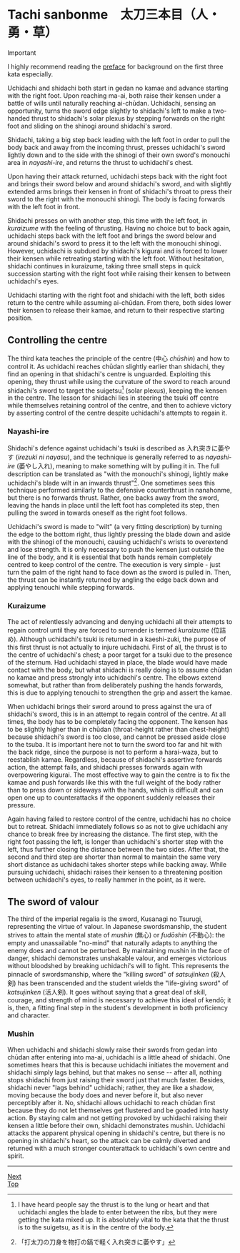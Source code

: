 # Tachi sanbonme　太刀三本目（人・勇・草）

> [!IMPORTANT]
> I highly recommend reading the [preface](preface.md) for background on the first three kata especially.

Uchidachi and shidachi both start in gedan no kamae and advance starting with the right foot. Upon reaching ma-ai, both raise their kensen under a battle of wills until naturally reaching ai-chūdan. Uchidachi, sensing an opportunity, turns the sword edge slightly to shidachi's left to make a two-handed thrust to shidachi's solar plexus by stepping forwards on the right foot and sliding on the shinogi around shidachi's sword.

Shidachi, taking a big step back leading with the left foot in order to pull the body back and away from the incoming thrust, presses uchidachi's sword lightly down and to the side with the shinogi of their own sword's monouchi area in *nayashi-ire*, and returns the thrust to uchidachi's chest.

Upon having their attack returned, uchidachi steps back with the right foot and brings their sword below and around shidachi's sword, and with slightly extended arms brings their kensen in front of shidachi's throat to press their sword to the right with the monouchi shinogi. The body is facing forwards with the left foot in front.

Shidachi presses on with another step, this time with the left foot, in *kuraizume* with the feeling of thrusting. Having no choice but to back again, uchidachi steps back with the left foot and brings the sword below and around shidachi's sword to press it to the left with the monouchi shinogi. However, uchidachi is subdued by shidachi's kigurai and is forced to lower their kensen while retreating starting with the left foot. Without hesitation, shidachi continues in kuraizume, taking three small steps in quick succession starting with the right foot while raising their kensen to between uchidachi's eyes.

Uchidachi starting with the right foot and shidachi with the left, both sides return to the centre while assuming ai-chūdan. From there, both sides lower their kensen to release their kamae, and return to their respective starting position.

## Controlling the centre

The third kata teaches the principle of the centre (中心 *chūshin*) and how to control it. As uchidachi reaches chūdan slightly earlier than shidachi, they find an opening in that shidachi's centre is unguarded. Exploiting this opening, they thrust while using the curvature of the sword to reach around shidachi's sword to target the suigetsu[^1] (solar plexus), keeping the kensen in the centre. The lesson for shidachi lies in steering the tsuki off centre while themselves retaining control of the centre, and then to achieve victory by asserting control of the centre despite uchidachi's attempts to regain it.

### Nayashi-ire

Shidachi's defence against uchidachi's tsuki is described as 入れ突きに萎やす (*irezuki ni nayasu*), and the technique is generally referred to as *nayashi-ire* (萎やし入れ), meaning to make something wilt by pulling it in. The full description can be translated as "with the monouchi's shinogi, lightly make uchidachi's blade wilt in an inwards thrust"[^2]. One sometimes sees this technique performed similarly to the defensive counterthrust in nanahonme, but there is no forwards thrust. Rather, one backs away from the sword, leaving the hands in place until the left foot has completed its step, then pulling the sword in towards oneself as the right foot follows.

Uchidachi's sword is made to "wilt" (a very fitting description) by turning the edge to the bottom right, thus lightly pressing the blade down and aside with the shinogi of the monouchi, causing uchidachi's wrists to overextend and lose strength. It is only necessary to push the kensen just outside the line of the body, and it is essential that both hands remain completely centred to keep control of the centre. The execution is very simple - just turn the palm of the right hand to face down as the sword is pulled in. Then, the thrust can be instantly returned by angling the edge back down and applying tenouchi while stepping forwards.

### Kuraizume

The act of relentlessly advancing and denying uchidachi all their attempts to regain control until they are forced to surrender is termed *kuraizume* (位詰め). Although uchidachi's tsuki is returned in a kaeshi-zuki, the purpose of this first thrust is not actually to injure uchidachi. First of all, the thrust is to the centre of uchidachi's chest; a poor target for a tsuki due to the presence of the sternum. Had uchidachi stayed in place, the blade would have made contact with the body, but what shidachi is really doing is to assume chūdan no kamae and press strongly into uchidachi's centre. The elbows extend somewhat, but rather than from deliberately pushing the hands forwards, this is due to applying tenouchi to strengthen the grip and assert the kamae.

When uchidachi brings their sword around to press against the ura of shidachi's sword, this is in an attempt to regain control of the centre. At all times, the body has to be completely facing the opponent. The kensen has to be slightly higher than in chūdan (throat-height rather than chest-height) because shidachi's sword is too close, and cannot be pressed aside close to the tsuba. It is important here not to turn the sword too far and hit with the back ridge, since the purpose is not to perform a harai-waza, but to reestablish kamae. Regardless, because of shidachi's assertive forwards action, the attempt fails, and shidachi presses forwards again with overpowering kigurai. The most effective way to gain the centre is to fix the kamae and push forwards like this with the full weight of the body rather than to press down or sideways with the hands, which is difficult and can open one up to counterattacks if the opponent suddenly releases their pressure.

Again having failed to restore control of the centre, uchidachi has no choice but to retreat. Shidachi immediately follows so as not to give uchidachi any chance to break free by increasing the distance. The first step, with the right foot passing the left, is longer than uchidachi's shorter step with the left, thus further closing the distance between the two sides. After that, the second and third step are shorter than normal to maintain the same very short distance as uchidachi takes shorter steps while backing away. While pursuing uchidachi, shidachi raises their kensen to a threatening position between uchidachi's eyes, to really hammer in the point, as it were.

## The sword of valour

The third of the imperial regalia is the sword, Kusanagi no Tsurugi, representing the virtue of valour. In Japanese swordsmanship, the student strives to attain the mental state of *mushin* (無心) or *fudōshin* (不動心): the empty and unassailable "no-mind" that naturally adapts to anything the enemy does and cannot be perturbed. By maintaining mushin in the face of danger, shidachi demonstrates unshakable valour, and emerges victorious without bloodshed by breaking uchidachi's will to fight. This represents the pinnacle of swordsmanship, where the "killing sword" of *satsujinken* (殺人剣) has been transcended and the student wields the "life-giving sword" of *katsujinken* (活人剣). It goes without saying that a great deal of skill, courage, and strength of mind is necessary to achieve this ideal of kendō; it is, then, a fitting final step in the student's development in both proficiency and character.

### Mushin

When uchidachi and shidachi slowly raise their swords from gedan into chūdan after entering into ma-ai, uchidachi is a little ahead of shidachi. One sometimes hears that this is because uchidachi initiates the movement and shidachi simply lags behind, but that makes no sense -- after all, nothing stops shidachi from just raising their sword just that much faster. Besides, shidachi never "lags behind" uchidachi; rather, they are like a shadow, moving because the body does and never before it, but also never perceptibly after it. No, shidachi allows uchidachi to reach chūdan first because they do not let themselves get flustered and be goaded into hasty action. By staying calm and not getting provoked by uchidachi raising their kensen a little before their own, shidachi demonstrates mushin. Uchidachi attacks the apparent physical opening in shidachi's centre, but there is no opening in shidachi's heart, so the attack can be calmly diverted and returned with a much stronger counterattack to uchidachi's own centre and spirit.

----

[Next](butokukai-kata-notes.md)  
[Top](README.md)

[^1]: I have heard people say the thrust is to the lung or heart and that uchidachi angles the blade to enter between the ribs, but they were getting the kata mixed up. It is absolutely vital to the kata that the thrust is to the suigetsu, as it is in the centre of the body.

[^2]: 「打太刀の刀身を物打の鎬で軽く入れ突きに萎やす」
